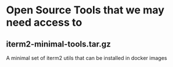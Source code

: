 # Open Source Tools that we may need access to

## iterm2-minimal-tools.tar.gz

A minimal set of iterm2 utils that can be installed in docker images